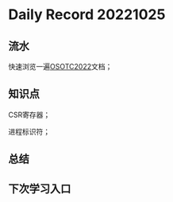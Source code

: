 
Daily Record 20221025
=====================

## 流水

快速浏览一遍[OSOTC2022](https://learningos.github.io/rust-based-os-comp2022/index.html)文档；

## 知识点

CSR寄存器；

进程标识符；

## 总结



## 下次学习入口


